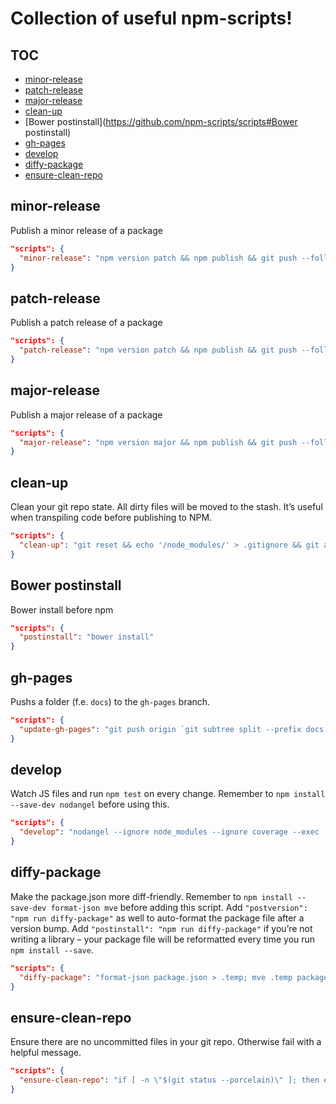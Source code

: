# Collection of useful npm-scripts!

## TOC

<!-- @doxie.inject start toc -->
<!-- Don’t remove or change the comment above – that can break automatic updates. -->
* [minor-release](https://github.com/npm-scripts/scripts#minor-release)
* [patch-release](https://github.com/npm-scripts/scripts#patch-release)
* [major-release](https://github.com/npm-scripts/scripts#major-release)
* [clean-up](https://github.com/npm-scripts/scripts#clean-up)
* [Bower postinstall](https://github.com/npm-scripts/scripts#Bower postinstall)
* [gh-pages](https://github.com/npm-scripts/scripts#gh-pages)
* [develop](https://github.com/npm-scripts/scripts#develop)
* [diffy-package](https://github.com/npm-scripts/scripts#diffy-package)
* [ensure-clean-repo](https://github.com/npm-scripts/scripts#ensure-clean-repo)

<!-- Don’t remove or change the comment below – that can break automatic updates. More info at <http://npm.im/doxie.inject>. -->
<!-- @doxie.inject end toc -->


<!-- @doxie.inject start -->
<!-- Don’t remove or change the comment above – that can break automatic updates. -->
## minor-release

Publish a minor release of a package

```json
"scripts": {
  "minor-release": "npm version patch && npm publish && git push --follow-tags"
}
```

## patch-release

Publish a patch release of a package

```json
"scripts": {
  "patch-release": "npm version patch && npm publish && git push --follow-tags"
}
```

## major-release

Publish a major release of a package

```json
"scripts": {
  "major-release": "npm version major && npm publish && git push --follow-tags"
}
```

## clean-up

Clean your git repo state. All dirty files will be moved to the stash. It’s useful when transpiling code before publishing to NPM.

```json
"scripts": {
  "clean-up": "git reset && echo '/node_modules/' > .gitignore && git add .gitignore && git stash save --include-untracked --keep-index '`npm run clean-up` trash can' && git clean --force -d && git reset --hard && echo '\nclean-up: All unstaged and ignored files within your git repo – except node_modules/* – have been moved to the stash. To restore them run `git stash pop --quiet; git checkout .gitignore`."
}
```

## Bower postinstall

Bower install before npm

```json
"scripts": {
  "postinstall": "bower install"
}
```

## gh-pages

Pushs a folder (f.e. `docs`) to the `gh-pages` branch.

```json
"scripts": {
  "update-gh-pages": "git push origin `git subtree split --prefix docs master`:gh-pages --force"
}
```

## develop

Watch JS files and run `npm test` on every change. Remember to `npm install --save-dev nodangel` before using this.

```json
"scripts": {
  "develop": "nodangel --ignore node_modules --ignore coverage --exec 'npm run --silent test'"
}
```

## diffy-package

Make the package.json more diff-friendly. Remember to `npm install --save-dev format-json mve` before adding this script. Add `"postversion": "npm run diffy-package"` as well to auto-format the package file after a version bump. Add `"postinstall": "npm run diffy-package"` if you’re not writing a library – your package file will be reformatted every time you run `npm install --save`.

```json
"scripts": {
  "diffy-package": "format-json package.json > .temp; mve .temp package.json"
}
```

## ensure-clean-repo

Ensure there are no uncommitted files in your git repo. Otherwise fail with a helpful message.

```json
"scripts": {
  "ensure-clean-repo": "if [ -n \"$(git status --porcelain)\" ]; then echo 'Ooops-a-daisy! Make sure the repo is clean.'; exit 1; fi"
}
```

<!-- Don’t remove or change the comment below – that can break automatic updates. More info at <http://npm.im/doxie.inject>. -->
<!-- @doxie.inject end -->
